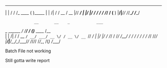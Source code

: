  _       ____         _      
| |     / / /_  ____ ( )_____
| | /| / / __ \/ __ \|// ___/
| |/ |/ / / / / /_/ / (__  )
|__/|__/_/ /_/\____/ /____/

                 __       __    _            ___
 _      ______ _/ /______/ /_  (_)___  ____ /__ \
| | /| / / __ `/ __/ ___/ __ \/ / __ \/ __ `// _/
| |/ |/ / /_/ / /_/ /__/ / / / / / / / /_/ //_/
|__/|__/\__,_/\__/\___/_/ /_/_/_/ /_/\__, /(_)
                                    /____/


Batch File not working

Still gotta write report
